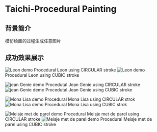 # Taichi-Procedural Painting

## 背景简介
模仿绘画的过程生成任意图片

## 成功效果展示


![Leon demo](./data/leon.gif) 
Procedural Leon using CIRCULAR stroke
![Leon demo](./data/leon_2.gif) 
Procedural Leon using CUBIC stroke

![jean Genie demo](./data/jean_genie.gif) 
Procedutal Jean Genie using CIRCULAR stroke
![jean Genie demo](./data/jean_genie_2.gif) 
Procedutal Jean Genie using CUBIC stroke

![Mona Lisa demo](./data/Mona_Lisa.gif) 
Procedural Mona Lisa using CIRCULAR strok
![Mona Lisa demo](./data/Mona_Lisa_2.gif) 
Procedural Mona Lisa using CUBIC strok

![Meisje met de parel demo](./data/Meisje_met_de_parel.gif) 
Procedural Meisje met de parel using CIRCULAR stroke
![Meisje met de parel demo](./data/Meisje_met_de_parel_2.gif) 
Procedural Meisje met de parel using CUBIC stroke
